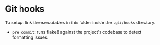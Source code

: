 # Git hooks

To setup: link the executables in this folder inside the `.git/hooks` directory.

- `pre-commit`: runs flake8 against the project's codebase to detect formatting issues.